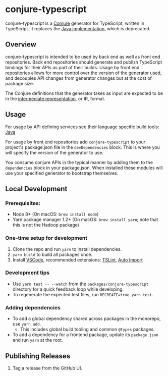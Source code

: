 # conjure-typescript

conjure-typescript is a [Conjure]() generator for TypeScript, written in 
TypeScript. It replaces the [Java implementation](), 
which is deprecated.

## Overview

conjure-typescript is intended to be used by back end as well as front end repositories. Back end repositories 
should generate and publish TypeScript bindings for their APIs as part of their builds. Usage by front end repositories 
allows for more control over the version of the generator used, and decouples API changes from generator changes but 
at the cost of package size.

The Conjure definitions that the generator takes as input are expected to be in the [intermediate 
representation](), or IR, 
format.


## Usage
For usage by API defining services see their language specific build tools: [Java]()

For usage by front end repositories add `conjure-typescript` to your project's package.json file in the 
`devDependencies` block. This is where you will specify the version of the generator to use.

You consume conjure APIs in the typical manner by adding them to the `dependencies` block in your package.json. 
When installed these modules will use your specified generator to bootstrap themselves.

## Local Development

### Prerequisites: 

- Node 8+ (On macOS: `brew install node`)
- Yarn package manager 1.2+ (On macOS: `brew install yarn`; note that this is not the Hadoop package)

### One-time setup for development

1. Clone the repo and run `yarn` to install dependencies.
1. `yarn build` to build all packages once.
1. Install [VSCode](https://code.visualstudio.com/), recommended extensions: [TSLint](https://github.com/Microsoft/vscode-tslint), [Auto Import](https://github.com/soates/Auto-Import)

### Development tips

- Use `yarn test -- --watch` from the `packages/conjure-typescript` directory for a quick feedback loop while developing.
- To regenerate the expected test files, run `RECREATE=true yarn test`.

### Adding dependencies

- To add a global dependency shared across packages in the monorepo, use `yarn add`.
    - This includes global build tooling and common `@types` packages.
- To add a dependency for a frontend package, update its `package.json` and run `yarn` at the root.

## Publishing Releases

1. Tag a release from the GitHub UI.

